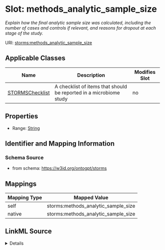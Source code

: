

# Slot: methods_analytic_sample_size


_Explain how the final analytic sample size was calculated, including the number of cases and controls if relevant, and reasons for dropout at each stage of the study._



URI: [storms:methods_analytic_sample_size](http://w3id.org/ontogpt/storms/methods_analytic_sample_size)



<!-- no inheritance hierarchy -->





## Applicable Classes

| Name | Description | Modifies Slot |
| --- | --- | --- |
| [STORMSChecklist](STORMSChecklist.md) | A checklist of items that should be reported in a microbiome study |  no  |







## Properties

* Range: [String](String.md)





## Identifier and Mapping Information







### Schema Source


* from schema: https://w3id.org/ontogpt/storms




## Mappings

| Mapping Type | Mapped Value |
| ---  | ---  |
| self | storms:methods_analytic_sample_size |
| native | storms:methods_analytic_sample_size |




## LinkML Source

<details>
```yaml
name: methods_analytic_sample_size
description: Explain how the final analytic sample size was calculated, including
  the number of cases and controls if relevant, and reasons for dropout at each stage
  of the study.
from_schema: https://w3id.org/ontogpt/storms
rank: 1000
alias: methods_analytic_sample_size
owner: STORMSChecklist
domain_of:
- STORMSChecklist
slot_group: methods
range: string

```
</details>